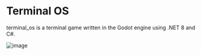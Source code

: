 # Terminal OS
terminal_os is a terminal game written in the Godot engine using .NET 8 and C#.

![image](https://github.com/user-attachments/assets/4d4f92c8-3938-4590-8a6f-7b5dafccfe3b)
